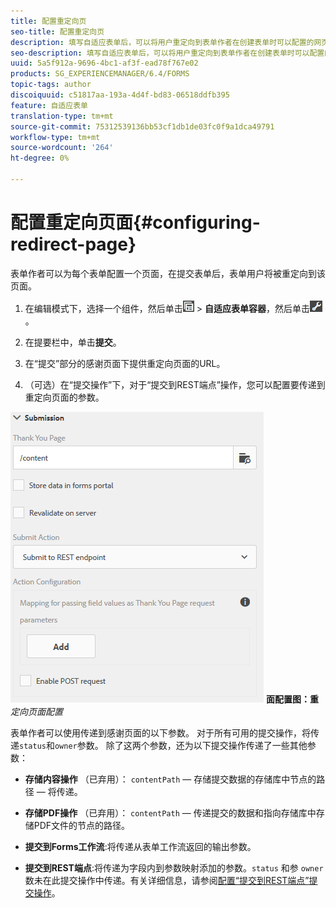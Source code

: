 ```yaml
---
title: 配置重定向页
seo-title: 配置重定向页
description: 填写自适应表单后，可以将用户重定向到表单作者在创建表单时可以配置的网页。
seo-description: 填写自适应表单后，可以将用户重定向到表单作者在创建表单时可以配置的网页。
uuid: 5a5f912a-9696-4bc1-af3f-ead78f767e02
products: SG_EXPERIENCEMANAGER/6.4/FORMS
topic-tags: author
discoiquuid: c51817aa-193a-4d4f-bd83-06518ddfb395
feature: 自适应表单
translation-type: tm+mt
source-git-commit: 75312539136bb53cf1db1de03fc0f9a1dca49791
workflow-type: tm+mt
source-wordcount: '264'
ht-degree: 0%

---
```



# 配置重定向页面{#configuring-redirect-page}

表单作者可以为每个表单配置一个页面，在提交表单后，表单用户将被重定向到该页面。

1. 在编辑模式下，选择一个组件，然后单击![字段级别](assets/field-level.png) > **自适应表单容器**，然后单击![cmpr](assets/cmppr.png)。

1. 在提要栏中，单击&#x200B;**提交**。

1. 在“提交”部分的感谢页面下提供重定向页面的URL。
1. （可选）在“提交操作”下，对于“提交到REST端点”操作，您可以配置要传递到重定向页面的参数。

![重定向页](assets/thank-you-setting-1.png)
**面配置图：重** *定向页面配置*

表单作者可以使用传递到感谢页面的以下参数。 对于所有可用的提交操作，将传递`status`和`owner`参数。 除了这两个参数，还为以下提交操作传递了一些其他参数：

* **存储内容操作** （已弃用）： `contentPath` — 存储提交数据的存储库中节点的路径 — 将传递。

* **存储PDF操作** （已弃用）： `contentPath` — 传递提交的数据和指向存储库中存储PDF文件的节点的路径。

* **提交到Forms工作流**:将传递从表单工作流返回的输出参数。

* **提交到REST端点**:将传递为字段内到参数映射添加的参数。`status` 和参 `owner` 数未在此提交操作中传递。有关详细信息，请参阅[配置“提交到REST端点”提交操作](/help/forms/using/configuring-submit-actions.md)。

